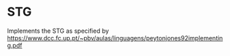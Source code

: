 # STG

Implements the STG as specified by https://www.dcc.fc.up.pt/~pbv/aulas/linguagens/peytonjones92implementing.pdf
